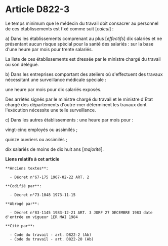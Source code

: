 # Article D822-3

Le temps minimum que le médecin du travail doit consacrer au personnel de ces établissements est fixé comme suit [*calcul*] :

a) Dans les établissements comprenant au plus [*effectifs*] dix salariés et ne présentant aucun risque spécial pour la santé
des salariés : sur la base d'une heure par mois pour trente salariés.

La liste de ces établissements est dressée par le ministre chargé du travail ou son délégué.

b) Dans les entreprises comportant des ateliers où s'effectuent des travaux nécessitant une surveillance médicale spéciale :

une heure par mois pour dix salariés exposés.

Des arrêtés signés par le ministre chargé du travail et le ministre d'Etat chargé des départements d'outre-mer déterminent
les travaux dont l'exécution nécessite une telle surveillance.

c) Dans les autres établissements : une heure par mois pour :

vingt-cinq employés ou assimilés ;

quinze ouvriers ou assimilés ;

dix salariés de moins de dix huit ans [*majorité*].

**Liens relatifs à cet article**

	**Anciens textes**:

	  - Décret n°67-175 1967-02-22 ART. 2

	**Codifié par**:

	  - Décret n°73-1048 1973-11-15

	**Abrogé par**:

	  - Décret n°83-1145 1983-12-21 ART. 3 JORF 27 DECEMBRE 1983 date d'entrée en vigueur 1ER MAI 1984

	**Cité par**:

	  - Code du travail - art. D822-2 (Ab)
	  - Code du travail - art. D822-20 (Ab)
